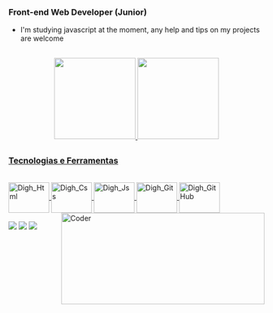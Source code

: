 ### Front-end Web Developer (Junior)
-  I'm studying javascript at the moment, any help and tips on my projects are welcome

##

<div align="center"> 
  <a href="https://beacons.ai/DiegoCastroSousa">
  <img height="160em" src="https://github-readme-stats.vercel.app/api?username=diegocastro1087&show_icons=true&theme=github_dark&include_all_commits=true&count_private=false">
  <img height="160em" src="https://github-readme-stats.vercel.app/api/top-langs/?username=diegocastro1087&layout=compact&langs_count=16&theme=github_dark">
</div>

##

### Tecnologias e Ferramentas
    
<div style="display: inline_block"><br>
<img align="center" alt="Digh_Html" height="60" width="80" src="https://cdn.jsdelivr.net/gh/devicons/devicon@latest/icons/html5/html5-original.svg" />
<img align="center" alt="Digh_Css" height="60" width="80" src="https://cdn.jsdelivr.net/gh/devicons/devicon@latest/icons/css3/css3-original.svg" />
<img align="center" alt="Digh_Js" height="60" width="80" src="https://cdn.jsdelivr.net/gh/devicons/devicon@latest/icons/javascript/javascript-original.svg" />
<img align="center" alt="Digh_Git" height="60" width="80" src="https://cdn.jsdelivr.net/gh/devicons/devicon@latest/icons/git/git-original.svg" />
<img align="center" alt="Digh_GitHub" height="60" width="80" src="https://cdn.jsdelivr.net/gh/devicons/devicon@latest/icons/github/github-original.svg" />
    <img align="right" alt="Coder" height="180" width="400" src="https://gifs.eco.br/wp-content/uploads/2022/10/gifs-de-homens-trabalhando-2.gif">
</div>
  <br>

<div>
  <a href="https://www.instagram.com/digh_1087" target="_blank"><img src="https://img.shields.io/badge/-Instagram-%23E4405F?style=for-the-badge&logo=instagram&logoColor=white" target="_blank"></a>
  <a href = "mailto:diegocastro1087@gmail.com"><img src="https://img.shields.io/badge/-Gmail-%23333?style=for-the-badge&logo=gmail&logoColor=white" target="_blank"></a>
  <a href="www.linkedin.com/in/diego-castro-3952aa214" target="_blank"><img src="https://img.shields.io/badge/-LinkedIn-%230077B5?style=for-the-badge&logo=linkedin&logoColor=white" target="_blank"></a> 
</div>
